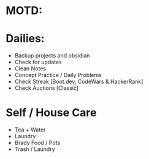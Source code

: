 # MOTD:

# Dailies:
- Backup projects and obsidian
- Check for updates
- Clean Notes
- Concept Practice / Daily Problems
- Check Streak [Boot.dev, CodeWars & HackerRank]
- Check Auctions [Classic]

# Self / House Care
- Tea + Water
- Laundry
- Brady Food / Pots
- Trash / Laundry